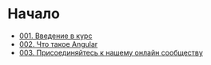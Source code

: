 # Начало

- [001. Введение в курс](./001.%20Course%20introduction)
- [002. Что такое Angular](./002.%20What%20is%20Angular)
- [003. Присоединяйтесь к нашему онлайн сообществу](./003.%20Join%20our%20Online%20Learning%20Community)
